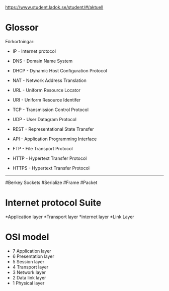 https://www.student.ladok.se/student/#/aktuell
# Glossor

Förkortningar:

* IP - Internet protocol
* DNS - Domain Name System
* DHCP - Dynamic Host Configuration Protocol
* NAT - Network Address Translation

* URL - Uniform Resource Locator
* URI - Uniform Resource Identifer
* TCP - Transmission Control Protocol
* UDP - User Datagram Protocol

* REST - Representational State Transfer
* API - Application Programming Interface
* FTP - File Transport Protocol
* HTTP - Hypertext Transfer Protocol
* HTTPS - Hypertext Transfer Protocol


---
#Berkey Sockets
#Serialize
#Frame
#Packet

# Internet protocol Suite
*Application layer
*Transport layer
*internet layer
*Link Layer

# OSI model
* 7 Application layer
* 6 Presentation layer
* 5 Session layer
* 4 Transport layer
* 3 Network layer
* 2 Data link layer
* 1 Physical layer
